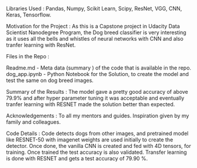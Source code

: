 Libraries Used : Pandas, Numpy, Scikit Learn, Scipy, ResNet, VGG, CNN, Keras, Tensorflow.

Motivation for the Project : As this is a Capstone project in Udacity Data Scientist Nanodegree Program, the Dog breed classifier is very interesting as it uses all the bells and whistles of neural networks with CNN and also tranfer learning with ResNet.

Files in the Repo :  

Readme.md         - Meta data (summary ) of the code that is available in the repo.
dog_app.ipynb    - Python Notebook for the Solution, to create the model and test the same on dog breed images.

Summary of the Results : The model gave a pretty good accuracy of above 79.9% and after hyper parameter tuning it was acceptable and eventually tranfer learning with RESNET made the solution better than expected.

Acknowledgements : To all my mentors and guides. Inspiration given by my family and colleagues.

Code Details : Code detects dogs from other images, and  pretrained model like RESNET-50 with imagenet weights are used initially to create the detector. Once done, the vanilla CNN is created and fed with 4D tensors, for training. Once trained  the test accuracy is also validated. Transfer learning is done with RESNET and gets a test accuracy of 79.90 %.
 
